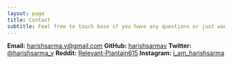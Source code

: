 ```yaml
---
layout: page
title: Contact
subtitle: Feel free to touch base if you have any questions or just want to connect.
---
```


**Email:** [harishsarma.v@gmail.com](mailto:harishsarma.v@gmail.com)
**GitHub:** [harishsarmav](https://github.com/harishsarmav)
**Twitter:** [@harishsarma_v](https://twitter.com/harishsarma_v)
**Reddit:** [Relevant-Plantain615](https://www.reddit.com/u/Relevant-Plantain615)
**Instagram:** [i_am_harishsarma](https://www.instagram.com/i_am_harishsarma)